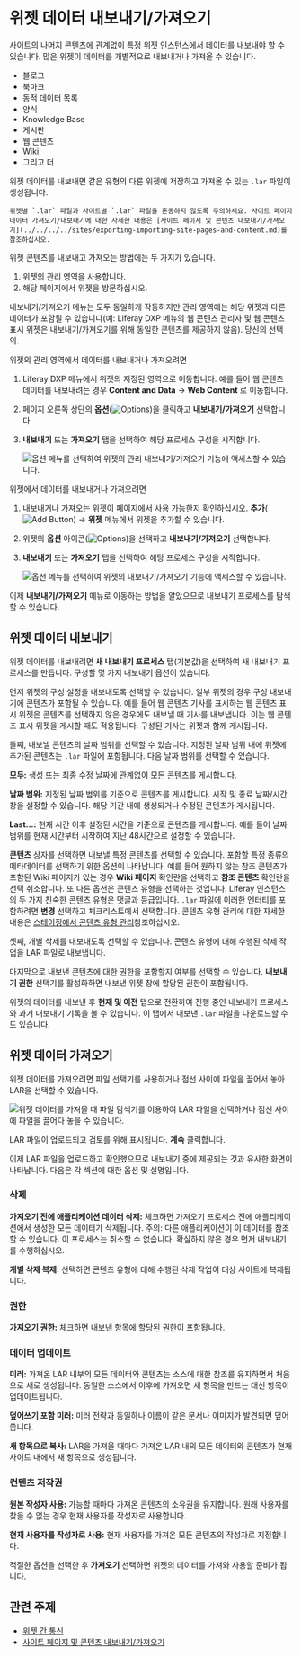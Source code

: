 # 위젯 데이터 내보내기/가져오기

사이트의 나머지 콘텐츠에 관계없이 특정 위젯 인스턴스에서 데이터를 내보내야 할 수 있습니다. 많은 위젯이 데이터를 개별적으로 내보내거나 가져올 수 있습니다.

- 블로그
- 북마크
- 동적 데이터 목록
- 양식
- Knowledge Base
- 게시판
- 웹 콘텐츠
- Wiki
- 그리고 더

위젯 데이터를 내보내면 같은 유형의 다른 위젯에 저장하고 가져올 수 있는 `.lar` 파일이 생성됩니다.

```{important}
위젯별 `.lar` 파일과 사이트별 `.lar` 파일을 혼동하지 않도록 주의하세요. 사이트 페이지 데이터 가져오기/내보내기에 대한 자세한 내용은 [사이트 페이지 및 콘텐츠 내보내기/가져오기](../../../../sites/exporting-importing-site-pages-and-content.md)를 참조하십시오.
```

위젯 콘텐츠를 내보내고 가져오는 방법에는 두 가지가 있습니다.

1. 위젯의 관리 영역을 사용합니다.
1. 해당 페이지에서 위젯을 방문하십시오.

내보내기/가져오기 메뉴는 모두 동일하게 작동하지만 관리 영역에는 해당 위젯과 다른 데이터가 포함될 수 있습니다(예: Liferay DXP 메뉴의 웹 콘텐츠 관리자 및 웹 콘텐츠 표시 위젯은 내보내기/가져오기를 위해 동일한 콘텐츠를 제공하지 않음). 당신의 선택의.

위젯의 관리 영역에서 데이터를 내보내거나 가져오려면

1.  Liferay DXP 메뉴에서 위젯의 지정된 영역으로 이동합니다. 예를 들어 웹 콘텐츠 데이터를 내보내려는 경우 **Content and Data** &rarr; **Web Content** 로 이동합니다.

1.  페이지 오른쪽 상단의 **옵션**(![Options](../../../../../images/icon-actions.png))을 클릭하고 **내보내기/가져오기** 선택합니다.

1. **내보내기** 또는 **가져오기** 탭을 선택하여 해당 프로세스 구성을 시작합니다.

    ![옵션 메뉴를 선택하여 위젯의 관리 **내보내기/가져오기** 기능에 액세스할 수 있습니다.](./exporting-importing-widget-data/images/01.png)

위젯에서 데이터를 내보내거나 가져오려면

1.  내보내거나 가져오는 위젯이 페이지에서 사용 가능한지 확인하십시오. **추가**(![Add Button](../../../../../images/icon-add.png)) &rarr; **위젯** 메뉴에서 위젯을 추가할 수 있습니다.

1.  위젯의 **옵션** 아이콘(![Options](../../../../../images/icon-app-options.png))을 선택하고 **내보내기/가져오기** 선택합니다.

1. **내보내기** 또는 **가져오기** 탭을 선택하여 해당 프로세스 구성을 시작합니다.

    ![옵션 메뉴를 선택하여 위젯의 **내보내기/가져오기** 기능에 액세스할 수 있습니다.](./exporting-importing-widget-data/images/02.png)

이제 **내보내기/가져오기** 메뉴로 이동하는 방법을 알았으므로 내보내기 프로세스를 탐색할 수 있습니다.

## 위젯 데이터 내보내기

위젯 데이터를 내보내려면 **새 내보내기 프로세스** 탭(기본값)을 선택하여 새 내보내기 프로세스를 만듭니다. 구성할 몇 가지 내보내기 옵션이 있습니다.

먼저 위젯의 구성 설정을 내보내도록 선택할 수 있습니다. 일부 위젯의 경우 구성 내보내기에 콘텐츠가 포함될 수 있습니다. 예를 들어 웹 콘텐츠 기사를 표시하는 웹 콘텐츠 표시 위젯은 콘텐츠를 선택하지 않은 경우에도 내보낼 때 기사를 내보냅니다. 이는 웹 콘텐츠 표시 위젯을 게시할 때도 적용됩니다. 구성된 기사는 위젯과 함께 게시됩니다.

둘째, 내보낼 콘텐츠의 날짜 범위를 선택할 수 있습니다. 지정된 날짜 범위 내에 위젯에 추가된 콘텐츠는 `.lar` 파일에 포함됩니다. 다음 날짜 범위를 선택할 수 있습니다.

**모두:** 생성 또는 최종 수정 날짜에 관계없이 모든 콘텐츠를 게시합니다.

**날짜 범위:** 지정된 날짜 범위를 기준으로 콘텐츠를 게시합니다. 시작 및 종료 날짜/시간 창을 설정할 수 있습니다. 해당 기간 내에 생성되거나 수정된 콘텐츠가 게시됩니다.

**Last...:** 현재 시간 이후 설정된 시간을 기준으로 콘텐츠를 게시합니다. 예를 들어 날짜 범위를 현재 시간부터 시작하여 지난 48시간으로 설정할 수 있습니다.

**콘텐츠** 상자를 선택하면 내보낼 특정 콘텐츠를 선택할 수 있습니다. 포함할 특정 종류의 메타데이터를 선택하기 위한 옵션이 나타납니다. 예를 들어 원하지 않는 참조 콘텐츠가 포함된 Wiki 페이지가 있는 경우 **Wiki 페이지** 확인란을 선택하고 **참조 콘텐츠** 확인란을 선택 취소합니다. 또 다른 옵션은 콘텐츠 유형을 선택하는 것입니다. Liferay 인스턴스의 두 가지 친숙한 콘텐츠 유형은 댓글과 등급입니다. `.lar` 파일에 이러한 엔터티를 포함하려면 **변경** 선택하고 체크리스트에서 선택합니다. 콘텐츠 유형 관리에 대한 자세한 내용은 [스테이징에서 콘텐츠 유형 관리](../../../../publishing-tools/staging/managing-data-and-content-types-in-staging.md)참조하십시오.

셋째, 개별 삭제를 내보내도록 선택할 수 있습니다. 콘텐츠 유형에 대해 수행된 삭제 작업을 LAR 파일로 내보냅니다.

마지막으로 내보낸 콘텐츠에 대한 권한을 포함할지 여부를 선택할 수 있습니다. **내보내기 권한** 선택기를 활성화하면 내보낸 위젯 창에 할당된 권한이 포함됩니다.

위젯의 데이터를 내보낸 후 **현재 및 이전** 탭으로 전환하여 진행 중인 내보내기 프로세스와 과거 내보내기 기록을 볼 수 있습니다. 이 탭에서 내보낸 `.lar` 파일을 다운로드할 수도 있습니다.

## 위젯 데이터 가져오기

위젯 데이터를 가져오려면 파일 선택기를 사용하거나 점선 사이에 파일을 끌어서 놓아 LAR을 선택할 수 있습니다.

![위젯 데이터를 가져올 때 파일 탐색기를 이용하여 LAR 파일을 선택하거나 점선 사이에 파일을 끌어다 놓을 수 있습니다.](./exporting-importing-widget-data/images/03.png)

LAR 파일이 업로드되고 검토를 위해 표시됩니다. **계속** 클릭합니다.

이제 LAR 파일을 업로드하고 확인했으므로 내보내기 중에 제공되는 것과 유사한 화면이 나타납니다. 다음은 각 섹션에 대한 옵션 및 설명입니다.

### 삭제

**가져오기 전에 애플리케이션 데이터 삭제:** 체크하면 가져오기 프로세스 전에 애플리케이션에서 생성한 모든 데이터가 삭제됩니다. 주의: 다른 애플리케이션이 이 데이터를 참조할 수 있습니다. 이 프로세스는 취소할 수 없습니다. 확실하지 않은 경우 먼저 내보내기를 수행하십시오.

**개별 삭제 복제:** 선택하면 콘텐츠 유형에 대해 수행된 삭제 작업이 대상 사이트에 복제됩니다.

### 권한

**가져오기 권한:** 체크하면 내보낸 항목에 할당된 권한이 포함됩니다.

### 데이터 업데이트

**미러:** 가져온 LAR 내부의 모든 데이터와 콘텐츠는 소스에 대한 참조를 유지하면서 처음으로 새로 생성됩니다. 동일한 소스에서 이후에 가져오면 새 항목을 만드는 대신 항목이 업데이트됩니다.

**덮어쓰기 포함 미러:** 미러 전략과 동일하나 이름이 같은 문서나 이미지가 발견되면 덮어씁니다.

**새 항목으로 복사:** LAR을 가져올 때마다 가져온 LAR 내의 모든 데이터와 콘텐츠가 현재 사이트 내에서 새 항목으로 생성됩니다.

### 컨텐츠 저작권

**원본 작성자 사용:** 가능할 때마다 가져온 콘텐츠의 소유권을 유지합니다. 원래 사용자를 찾을 수 없는 경우 현재 사용자를 작성자로 사용합니다.

**현재 사용자를 작성자로 사용:** 현재 사용자를 가져온 모든 콘텐츠의 작성자로 지정합니다.

적절한 옵션을 선택한 후 **가져오기** 선택하면 위젯의 데이터를 가져와 사용할 준비가 됩니다.

## 관련 주제

* [위젯 간 통신](./communication-between-widgets.md)
* [사이트 페이지 및 콘텐츠 내보내기/가져오기](../../../../sites/exporting-importing-site-pages-and-content.md)
